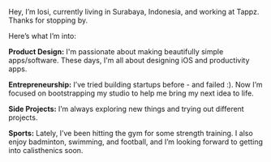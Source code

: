 Hey, I’m Iosi, currently living in Surabaya, Indonesia, and working at Tappz. Thanks for stopping by. 

Here’s what I’m into:

**Product Design:** I'm passionate about making beautifully simple apps/software. These days, I'm all about designing iOS and productivity apps.

**Entrepreneurship:** I’ve tried building startups before - and failed :). Now I’m focused on bootstrapping my studio to help me bring my next idea to life.

**Side Projects:** I’m always exploring new things and trying out different projects. 

**Sports:** Lately, I’ve been hitting the gym for some strength training. I also enjoy badminton, swimming, and football, and I’m looking forward to getting into calisthenics soon.

